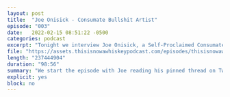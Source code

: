 ```yaml
---
layout: post
title:  "Joe Onisick - Consumate Bullshit Artist"
episode: "003"
date:   2022-02-15 08:51:22 -0500
categories: podcast
excerpt: "Tonight we interview Joe Onisick, a Self-Proclaimed Consumate Bullshit Artist, Principal for Transformation Continuum, and budding cattle rancher."
file: "https://assets.thisisnowawhiskeypodcast.com/episodes/thisisnowawhiskeypodcast-e003.mp3"
length: "237444904"
duration: "98:56"
summary: "We start the episode with Joe reading his pinned thread on Twitter about how he decided to change his life, stop drinking, and do only the things that served him, rather than the other way around. We talk about Joe's life, from dropping out of high school all the way to starting his own company while learning how to be a cattle rancher. This is a must listen episode!"
explicit: yes
block: no
---
```



